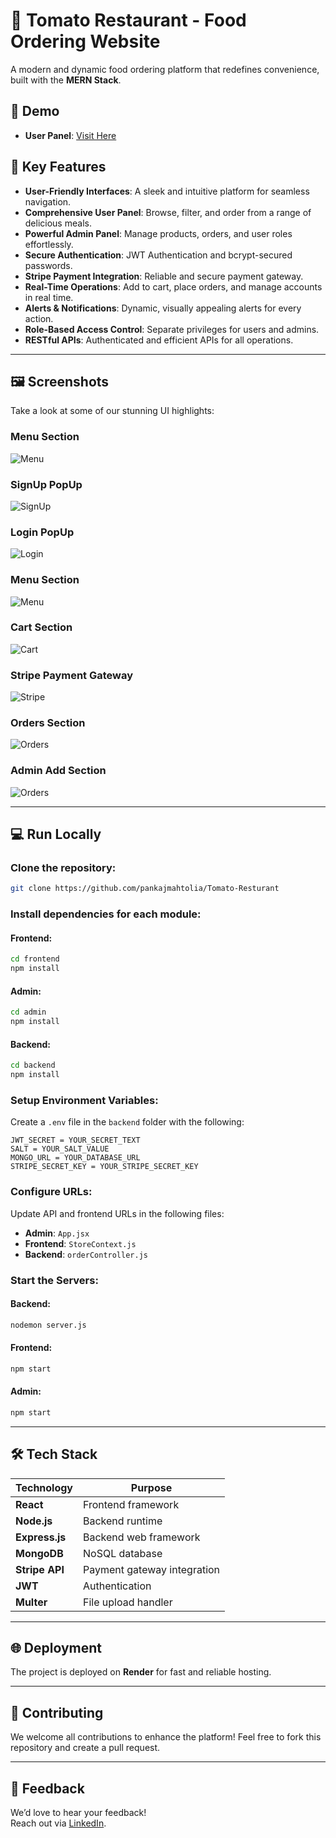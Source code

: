 
# 🍅 Tomato Restaurant - Food Ordering Website  
A modern and dynamic food ordering platform that redefines convenience, built with the **MERN Stack**.

## 🌟 Demo  
- **User Panel**: [Visit Here](https://tomato-resturant.onrender.com/)  

## 🚀 Key Features  
- **User-Friendly Interfaces**: A sleek and intuitive platform for seamless navigation.  
- **Comprehensive User Panel**: Browse, filter, and order from a range of delicious meals.  
- **Powerful Admin Panel**: Manage products, orders, and user roles effortlessly.  
- **Secure Authentication**: JWT Authentication and bcrypt-secured passwords.  
- **Stripe Payment Integration**: Reliable and secure payment gateway.  
- **Real-Time Operations**: Add to cart, place orders, and manage accounts in real time.  
- **Alerts & Notifications**: Dynamic, visually appealing alerts for every action.  
- **Role-Based Access Control**: Separate privileges for users and admins.  
- **RESTful APIs**: Authenticated and efficient APIs for all operations.  

---

## 🖼️ Screenshots  
Take a look at some of our stunning UI highlights:

### Menu Section  
![Menu](https://github.com/pankajmahtolia/Tomato-Resturant/blob/main/assets/git_assets/Header.png)  

### SignUp PopUp  
![SignUp](https://github.com/pankajmahtolia/Tomato-Resturant/blob/main/assets/git_assets/Sign-Up.png)  

### Login PopUp  
![Login](https://github.com/pankajmahtolia/Tomato-Resturant/blob/main/assets/git_assets/Login.png)  

### Menu Section  
![Menu](https://github.com/pankajmahtolia/Tomato-Resturant/blob/main/assets/git_assets/Menu.png) 

### Cart Section  
![Cart](https://github.com/pankajmahtolia/Tomato-Resturant/blob/main/assets/git_assets/Cart.png) 

### Stripe Payment Gateway   
![Stripe](https://github.com/pankajmahtolia/Tomato-Resturant/blob/main/assets/git_assets/StripePayment.png) 

### Orders Section  
![Orders](https://github.com/pankajmahtolia/Tomato-Resturant/blob/main/assets/git_assets/FoodProcessing.png) 

### Admin Add Section  
![Orders](https://github.com/pankajmahtolia/Tomato-Resturant/blob/main/assets/git_assets/Admin_Add_Items.png)


---

## 💻 Run Locally  

### Clone the repository:  
```bash
git clone https://github.com/pankajmahtolia/Tomato-Resturant
```

### Install dependencies for each module:  

#### Frontend:  
```bash
cd frontend  
npm install  
```

#### Admin:  
```bash
cd admin  
npm install  
```

#### Backend:  
```bash
cd backend  
npm install  
```

### Setup Environment Variables:  
Create a `.env` file in the `backend` folder with the following:  
```plaintext
JWT_SECRET = YOUR_SECRET_TEXT  
SALT = YOUR_SALT_VALUE  
MONGO_URL = YOUR_DATABASE_URL  
STRIPE_SECRET_KEY = YOUR_STRIPE_SECRET_KEY  
```

### Configure URLs:  
Update API and frontend URLs in the following files:  
- **Admin**: `App.jsx`  
- **Frontend**: `StoreContext.js`  
- **Backend**: `orderController.js`  

### Start the Servers:  

#### Backend:  
```bash
nodemon server.js  
```

#### Frontend:  
```bash
npm start  
```

#### Admin:  
```bash
npm start  
```

---

## 🛠️ Tech Stack  

| **Technology**        | **Purpose**                                       |  
|------------------------|---------------------------------------------------|  
| **React**             | Frontend framework                                |  
| **Node.js**           | Backend runtime                                   |  
| **Express.js**        | Backend web framework                             |  
| **MongoDB**           | NoSQL database                                   |  
| **Stripe API**        | Payment gateway integration                       |  
| **JWT**               | Authentication                                   |  
| **Multer**            | File upload handler                              |  

---

## 🌐 Deployment  
The project is deployed on **Render** for fast and reliable hosting.  

---

## 🤝 Contributing  
We welcome all contributions to enhance the platform! Feel free to fork this repository and create a pull request.  

---

## 📢 Feedback  
We’d love to hear your feedback!  
Reach out via [LinkedIn](https://www.linkedin.com/in/mahtoliapankaj/).  

